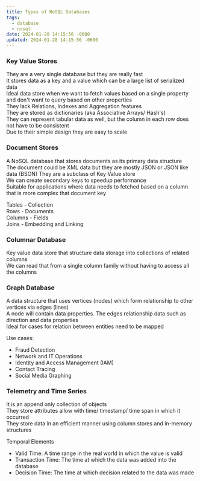 ```yaml
---
title: Types of NoSQL Databases
tags:
  - database
  - nosql
date: 2024-01-28 14:15:56 -0600
updated: 2024-01-28 14:15:56 -0600
---
```


### Key Value Stores

They are a very single database but they are really fast  
It stores data as a key and a value which can be a large list of serialized data  
Ideal data store when we want to fetch values based on a single property and don't want to query based on other properties  
They lack Relations, Indexes and Aggregation features  
They are stored as dictionaries (aka Associative Arrays/ Hash's)  
They can represent tabular data as well, but the column in each row does not have to be consistent  
Due to their simple design they are easy to scale

### Document Stores

A NoSQL database that stores documents as its primary data structure  
The document could be XML data but they are mostly JSON or JSON like data (BSON)
They are a subclass of Key Value store  
We can create secondary keys to speedup performance  
Suitable for applications where data needs to fetched based on a column that is more complex that document key

Tables - Collection  
Rows - Documents  
Columns - Fields  
Joins - Embedding and Linking

### Columnar Database

Key value data store that structure data storage into collections of related columns  
We can read that from a single column family without having to access all the columns

### Graph Database

A data structure that uses vertices (nodes) which form relationship to other vertices via edges (lines)  
A node will contain data properties. The edges relationship data such as direction and data properties  
Ideal for cases for relation between entities need to be mapped

Use cases:
* Fraud Detection
* Network and IT Operations
* Identity and Access Management (IAM)
* Contact Tracing
* Social Media Graphing

### Telemetry and Time Series

It is an append only collection of objects  
They store attributes allow with time/ timestamp/ time span in which it occurred  
They store data in an efficient manner using column stores and in-memory structures

Temporal Elements
* Valid Time: A time range in the real world in which the value is valid
* Transaction Time: The time at which the data was added into the database
* Decision Time: The time at which decision related to the data was made
